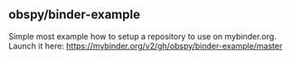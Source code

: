 ## obspy/binder-example

Simple most example how to setup a repository to use on mybinder.org. Launch it here: https://mybinder.org/v2/gh/obspy/binder-example/master
